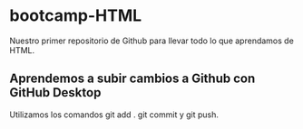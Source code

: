 # bootcamp-HTML

Nuestro primer repositorio de Github para llevar todo lo que aprendamos de HTML.

## Aprendemos a subir cambios a Github con GitHub Desktop

Utilizamos los comandos git add . git commit y git push.
